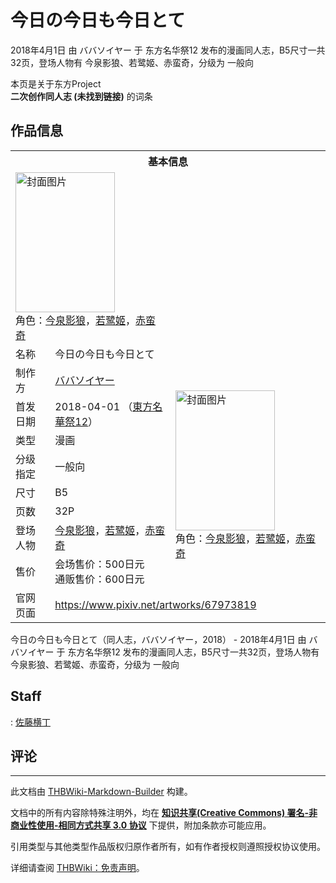# 今日の今日も今日とて

<!-- source html: G:\repos\THBWiki-Markdown-Builder\THBWikiMarkdown\Temp\main\d\da\ns0%3A%E4%BB%8A%E6%97%A5%E3%81%AE%E4%BB%8A%E6%97%A5%E3%82%82%E4%BB%8A%E6%97%A5%E3%81%A8%E3%81%A6.html -->

2018年4月1日 由 ババソイヤー 于 东方名华祭12 发布的漫画同人志，B5尺寸一共32页，登场人物有 今泉影狼、若鹭姬、赤蛮奇，分级为 一般向

本页是关于东方Project  
 **二次创作同人志 (未找到链接)** 的词条
## 作品信息

<table><tbody><tr><th colspan="3">基本信息</th></tr><tr><td class="cover-artwork-mobile" colspan="2"><a href="./文件-今日の今日も今日とて封面.jpg.md" class="image" title="封面图片"><img alt="封面图片" src="https://upload.thwiki.cc/thumb/4/4c/%E4%BB%8A%E6%97%A5%E3%81%AE%E4%BB%8A%E6%97%A5%E3%82%82%E4%BB%8A%E6%97%A5%E3%81%A8%E3%81%A6%E5%B0%81%E9%9D%A2.jpg/159px-%E4%BB%8A%E6%97%A5%E3%81%AE%E4%BB%8A%E6%97%A5%E3%82%82%E4%BB%8A%E6%97%A5%E3%81%A8%E3%81%A6%E5%B0%81%E9%9D%A2.jpg" decoding="async" loading="lazy" width="159" height="224" srcset="https://upload.thwiki.cc/thumb/4/4c/%E4%BB%8A%E6%97%A5%E3%81%AE%E4%BB%8A%E6%97%A5%E3%82%82%E4%BB%8A%E6%97%A5%E3%81%A8%E3%81%A6%E5%B0%81%E9%9D%A2.jpg/238px-%E4%BB%8A%E6%97%A5%E3%81%AE%E4%BB%8A%E6%97%A5%E3%82%82%E4%BB%8A%E6%97%A5%E3%81%A8%E3%81%A6%E5%B0%81%E9%9D%A2.jpg 1.5x, https://upload.thwiki.cc/thumb/4/4c/%E4%BB%8A%E6%97%A5%E3%81%AE%E4%BB%8A%E6%97%A5%E3%82%82%E4%BB%8A%E6%97%A5%E3%81%A8%E3%81%A6%E5%B0%81%E9%9D%A2.jpg/317px-%E4%BB%8A%E6%97%A5%E3%81%AE%E4%BB%8A%E6%97%A5%E3%82%82%E4%BB%8A%E6%97%A5%E3%81%A8%E3%81%A6%E5%B0%81%E9%9D%A2.jpg 2x" data-file-width="700" data-file-height="988"></a><div class="cover-char">角色：<a href="./今泉影狼.md" title="今泉影狼">今泉影狼</a>，<a href="./若鹭姬.md" title="若鹭姬">若鹭姬</a>，<a href="./赤蛮奇.md" title="赤蛮奇">赤蛮奇</a></div></td>
</tr><tr><td class="label">名称</td><td colspan="2"> 今日の今日も今日とて </td></tr><tr><td class="label">制作方</td><td><a href="./ババソイヤー.md" title="ババソイヤー">ババソイヤー</a></td><td class="cover-artwork" rowspan="8" style="min-width:224px;"><a href="./文件-今日の今日も今日とて封面.jpg.md" class="image" title="封面图片"><img alt="封面图片" src="https://upload.thwiki.cc/thumb/4/4c/%E4%BB%8A%E6%97%A5%E3%81%AE%E4%BB%8A%E6%97%A5%E3%82%82%E4%BB%8A%E6%97%A5%E3%81%A8%E3%81%A6%E5%B0%81%E9%9D%A2.jpg/159px-%E4%BB%8A%E6%97%A5%E3%81%AE%E4%BB%8A%E6%97%A5%E3%82%82%E4%BB%8A%E6%97%A5%E3%81%A8%E3%81%A6%E5%B0%81%E9%9D%A2.jpg" decoding="async" loading="lazy" width="159" height="224" srcset="https://upload.thwiki.cc/thumb/4/4c/%E4%BB%8A%E6%97%A5%E3%81%AE%E4%BB%8A%E6%97%A5%E3%82%82%E4%BB%8A%E6%97%A5%E3%81%A8%E3%81%A6%E5%B0%81%E9%9D%A2.jpg/238px-%E4%BB%8A%E6%97%A5%E3%81%AE%E4%BB%8A%E6%97%A5%E3%82%82%E4%BB%8A%E6%97%A5%E3%81%A8%E3%81%A6%E5%B0%81%E9%9D%A2.jpg 1.5x, https://upload.thwiki.cc/thumb/4/4c/%E4%BB%8A%E6%97%A5%E3%81%AE%E4%BB%8A%E6%97%A5%E3%82%82%E4%BB%8A%E6%97%A5%E3%81%A8%E3%81%A6%E5%B0%81%E9%9D%A2.jpg/317px-%E4%BB%8A%E6%97%A5%E3%81%AE%E4%BB%8A%E6%97%A5%E3%82%82%E4%BB%8A%E6%97%A5%E3%81%A8%E3%81%A6%E5%B0%81%E9%9D%A2.jpg 2x" data-file-width="700" data-file-height="988"></a><div class="cover-char">角色：<a href="./今泉影狼.md" title="今泉影狼">今泉影狼</a>，<a href="./若鹭姬.md" title="若鹭姬">若鹭姬</a>，<a href="./赤蛮奇.md" title="赤蛮奇">赤蛮奇</a></div></td>
</tr><tr><td class="label">首发日期</td><td>2018-04-01&#160;（<a href="/展会作品列表?e=%E4%B8%9C%E6%96%B9%E5%90%8D%E5%8D%8E%E7%A5%AD%2312">東方名華祭12</a>）</td></tr><tr><td class="label">类型</td><td>漫画</td></tr><tr><td class="label">分级指定</td><td>一般向</td></tr><tr><td class="label">尺寸</td><td>B5</td></tr><tr><td class="label">页数</td><td>32P</td></tr><tr><td class="label">登场人物</td><td><a href="./今泉影狼.md" title="今泉影狼">今泉影狼</a>，<a href="./若鹭姬.md" title="若鹭姬">若鹭姬</a>，<a href="./赤蛮奇.md" title="赤蛮奇">赤蛮奇</a></td></tr><tr><td class="label">售价</td><td>会场售价：500日元<br>通贩售价：600日元</td></tr>
<tr><td class="label">官网页面</td><td colspan="2"><a rel="nofollow" class="external free" href="https://www.pixiv.net/artworks/67973819">https://www.pixiv.net/artworks/67973819</a></td></tr></tbody></table>

今日の今日も今日とて（同人志，ババソイヤー，2018） - 2018年4月1日 由 ババソイヤー 于 东方名华祭12 发布的漫画同人志，B5尺寸一共32页，登场人物有 今泉影狼、若鹭姬、赤蛮奇，分级为 一般向
## Staff
: [佐藤横丁](./佐藤横丁.md)

## 评论




---

此文档由 [THBWiki-Markdown-Builder](https://github.com/Delsin-Yu/THBWiki-Markdown-Builder) 构建。

文档中的所有内容除特殊注明外，均在 [**知识共享(Creative Commons) 署名-非商业性使用-相同方式共享 3.0 协议**](https://creativecommons.org/licenses/by-sa/3.0/deed.zh-hans) 下提供，附加条款亦可能应用。

引用类型与其他类型作品版权归原作者所有，如有作者授权则遵照授权协议使用。

详细请查阅 [THBWiki：免责声明](https://thbwiki.cc/THBWiki:%E5%85%8D%E8%B4%A3%E5%A3%B0%E6%98%8E)。

